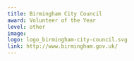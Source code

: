 ```yaml
---
title: Birmingham City Council
award: Volunteer of the Year
level: other
image:
logo: logo_birmingham-city-council.svg
link: http://www.birmingham.gov.uk/
---
```

